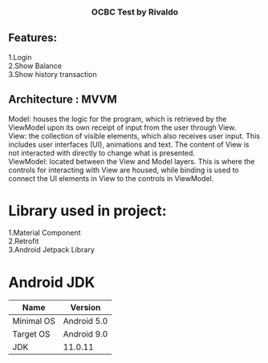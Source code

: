 <h3 align="center">OCBC Test by Rivaldo</h3>

<!-- ABOUT THE PROJECT -->

## Features:
1.Login 
<br>
2.Show Balance
<br>
3.Show history transaction

## Architecture : MVVM
Model: houses the logic for the program, which is retrieved by the ViewModel upon its own receipt of input from the user through View.
<br>
View: the collection of visible elements, which also receives user input. This includes user interfaces (UI), animations and text. The content of View is not interacted with directly to change what is presented.
<br>
ViewModel: located between the View and Model layers. This is where the controls for interacting with View are housed, while binding is used to connect the UI elements in View to the controls in ViewModel.


# Library used in project:
1.Material Component
<br>
2.Retrofit
<br>
3.Android Jetpack Library


# Android JDK
| Name | Version | 
| ------------- | ------------- | 
| Minimal OS | Android 5.0 | 
| Target OS | Android 9.0 | 
| JDK | 11.0.11 |

